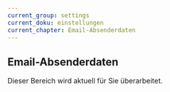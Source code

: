 ```yaml
---
current_group: settings
current_doku: einstellungen
current_chapter: Email-Absenderdaten
---
```


## Email-Absenderdaten

Dieser Bereich wird aktuell für Sie überarbeitet.